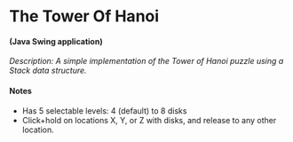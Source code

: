 # The Tower Of Hanoi

#### (Java Swing application)

*Description: A simple implementation of the Tower of Hanoi puzzle using a Stack data structure.*

#### Notes
* Has 5 selectable levels: 4 (default) to 8 disks
* Click+hold on locations X, Y, or Z with disks, and release to any other location.